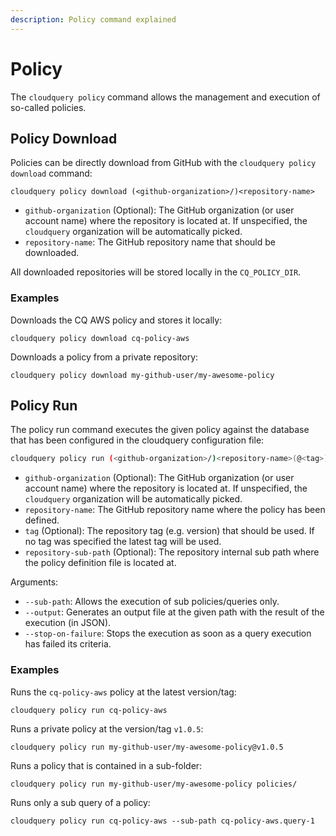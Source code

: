 ```yaml
---
description: Policy command explained
---
```


# Policy

The `cloudquery policy` command allows the management and execution of so-called policies.

## Policy Download

Policies can be directly download from GitHub with the `cloudquery policy download` command:

```text
cloudquery policy download (<github-organization>/)<repository-name>
```

* `github-organization` (Optional): The GitHub organization (or user account name) where the repository is located
  at. If unspecified, the `cloudquery` organization will be automatically picked.
* `repository-name`: The GitHub repository name that should be downloaded.

All downloaded repositories will be stored locally in the `CQ_POLICY_DIR`.

### Examples

Downloads the CQ AWS policy and stores it locally:

```text
cloudquery policy download cq-policy-aws
```

Downloads a policy from a private repository:

```text
cloudquery policy download my-github-user/my-awesome-policy
```

## Policy Run

The policy run command executes the given policy against the database that has been configured in the cloudquery
configuration file:

```bash
cloudquery policy run (<github-organization>/)<repository-name>(@<tag>) (<repository-sub-path>) 
```

* `github-organization` (Optional): The GitHub organization (or user account name) where the repository is located
  at. If unspecified, the `cloudquery` organization will be automatically picked.
* `repository-name`: The GitHub repository name where the policy has been defined.
* `tag` (Optional): The repository tag (e.g. version) that should be used. If no tag was specified the latest tag
  will be used.
* `repository-sub-path` (Optional): The repository internal sub path where the policy definition file is located at.

Arguments:
* `--sub-path`: Allows the execution of sub policies/queries only.
* `--output`: Generates an output file at the given path with the result of the execution (in JSON).
* `--stop-on-failure`: Stops the execution as soon as a query execution has failed its criteria.

### Examples

Runs the `cq-policy-aws` policy at the latest version/tag:

```text
cloudquery policy run cq-policy-aws
```

Runs a private policy at the version/tag `v1.0.5`:

```text
cloudquery policy run my-github-user/my-awesome-policy@v1.0.5
```

Runs a policy that is contained in a sub-folder:

```text
cloudquery policy run my-github-user/my-awesome-policy policies/
```

Runs only a sub query of a policy:

```text
cloudquery policy run cq-policy-aws --sub-path cq-policy-aws.query-1
```
